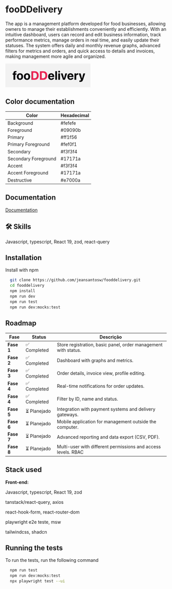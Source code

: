 
# fooDDelivery

The app is a management platform developed for food businesses, allowing owners to manage their establishments conveniently and efficiently. With an intuitive dashboard, users can record and edit business information, track performance metrics, manage orders in real time, and easily update their statuses. The system offers daily and monthly revenue graphs, advanced filters for metrics and orders, and quick access to details and invoices, making management more agile and organized.

![Logo](https://github.com/jeansantosw/fooddelivery/blob/main/doc/img/logo.png)

## Color documentation

| Color               | Hexadecimal                                                |
| ----------------- | ---------------------------------------------------------------- |
| Background       |  #fefefe |
| Foreground       |  #09090b |
| Primary       |  #ff1f56 |
| Primary Foreground       |  #fef0f1 |
| Secondary       |  #f3f3f4 |
| Secondary Foreground       |  #17171a |
| Accent       |  #f3f3f4 |
| Accent Foreground       |  #17171a |
| Destructive       |  #e7000a |


## Documentation

[Documentation](https://github.com/jeansantosw/fooddelivery/blob/main/doc/DOC.md)


## 🛠 Skills
Javascript, typescript, React 19, zod, react-query



## Installation

Install with npm

```bash
  git clone https://github.com/jeansantosw/fooddelivery.git
  cd fooddelivery
  npm install
  npm run dev
  npm run test
  npm run dev:mocks:test

```
    
## Roadmap

| Fase       | Status          | Descrição                                                          |
| ---------- | --------------- | ------------------------------------------------------------------ |
| **Fase 1** | ✅ Completed     | Store registration, basic panel, order management with status. |
| **Fase 2** | ✅ Completed     | Dashboard with graphs and metrics.     |
| **Fase 3** | ✅ Completed | Order details, invoice view, profile editing.      |
| **Fase 4** | ✅ Completed     | Real-time notifications for order updates.            |
| **Fase 4** | ✅ Completed     | Filter by ID, name and status.            |
| **Fase 5** | ⏳ Planejado     | Integration with payment systems and delivery gateways.        |
| **Fase 6** | ⏳ Planejado     | Mobile application for management outside the computer.                  |
| **Fase 7** | ⏳ Planejado     | Advanced reporting and data export (CSV, PDF).             |
| **Fase 8** | ⏳ Planejado     | Multi-user with different permissions and access levels. RBAC      |


## Stack used

**Front-end:** 

Javascript, typescript, React 19, zod

tanstack/react-query, axios

react-hook-form, react-router-dom

playwright e2e teste, msw

tailwindcss, shadcn



## Running the tests

To run the tests, run the following command

```bash
  npm run test
  npm run dev:mocks:test
  npx playwright test --ui 
```

